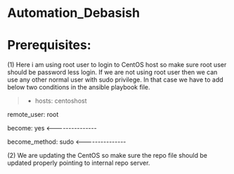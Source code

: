 # Automation_Debasish
# Prerequisites:

(1) Here i am using root user to login to CentOS host so make sure root user should be password less login. If we are not using root 
user then we can use any other normal user with sudo privilege. In that case we have to add below two conditions in the ansible 
playbook file.

>- hosts: centoshost

  remote_user: root

  become: yes  <---------------

  become_method: sudo  <---------------

  
(2) We are updating the CentOS so make sure the repo file should be updated properly pointing to internal repo server.

